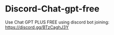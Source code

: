 # Discord-Chat-gpt-free
Use Chat GPT PLUS FREE using discord bot joining: https://discord.gg/BTzCaghJ3Y







                                                                                                                                  